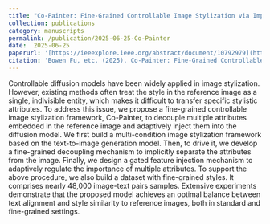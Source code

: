 ```yaml
---
title: "Co-Painter: Fine-Grained Controllable Image Stylization via Implicit Decoupling and Adaptive Injection. International Conference on Computer Vision"
collection: publications
category: manuscripts
permalink: /publication/2025-06-25-Co-Painter
date:  2025-06-25
paperurl: '[https://ieeexplore.ieee.org/abstract/document/10792979](https://iccv.thecvf.com/virtual/2025/poster/2710)'
citation: 'Bowen Fu, etc. (2025). Co-Painter: Fine-Grained Controllable Image Stylization via Implicit Decoupling and Adaptive Injection. International Conference on Computer Vision; ICCV 2025.'
---
```


Controllable diffusion models have been widely applied in image stylization. However, existing methods often treat the style in the reference image as a single, indivisible entity, which makes it difficult to transfer specific stylistic attributes. To address this issue, we propose a fine-grained controllable image stylization framework, Co-Painter, to decouple multiple attributes embedded in the reference image and adaptively inject them into the diffusion model. We first build a multi-condition image stylization framework based on the text-to-image generation model. Then, to drive it, we develop a fine-grained decoupling mechanism to implicitly separate the attributes from the image. Finally, we design a gated feature injection mechanism to adaptively regulate the importance of multiple attributes. To support the above procedure, we also build a dataset with fine-grained styles. It comprises nearly 48,000 image-text pairs samples. Extensive experiments demonstrate that the proposed model achieves an optimal balance between text alignment and style similarity to reference images, both in standard and fine-grained settings.

